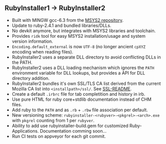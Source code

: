 
## RubyInstaller1 -> RubyInstaller2

- Built with MINGW gcc-6.3 from the [MSYS2 repository](https://github.com/Alexpux/MINGW-packages).
- Update to ruby-2.4.1 and bundled libraries/DLLs.
- No devkit anymore, but integrates with MSYS2 libraries and toolchain.
- Provides `ridk` tool for easy MSYS2 installation/usage and system version information.
- `Encoding.default_external` is now `UTF-8` (no longer ancient `cpXYZ` encoding when reading files).
- RubyInstaller2 uses a separate DLL directory to avoid conflicting DLLs in the PATH.
- RubyInstaller2 uses a DLL loading mechanism which ignores the `PATH` environment variable for DLL lookups, but provides a API for DLL directory addition.
- RubyInstaller2 bundles it's own SSL/TLS CA list derived from the current Mozilla CA list into `<installpath>/ssl/`. See [SSL-README](https://github.com/larskanis/rubyinstaller2/blob/master/resources/ssl/README-SSL.md).
- Create a default `.irbrc` file for tab completition and history in irb.
- Use pure HTML for ruby core+stdlib documentation instead of CHM files.
- Add ruby to the `PATH` and as `.rb` + `.rbw` file association per default.
- New versioning scheme: `rubyinstaller-<rubyver>-<pkgrel>-<arch>.exe` with `pkgrel` counting from 1 per `rubyver`.
- Ability to add use rubyinstaller-build.gem for customized Ruby-Applications. Documentation comming soon...
- Run CI tests on appveyor for each git commit.
